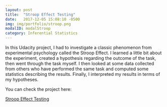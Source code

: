 ```yaml
---
layout: post
title:  "Stroop Effect Testing"
date:   2017-12-05 15:08:10 -0500
img: img/portfolio/stroop.png
modalID: modalStroop
category: Inferential Statistics
---
```

In this Udacity project, I had to investigate a classic phenomenon from experimental psychology called the Stroop Effect. I learned a little bit about the experiment, created a hypothesis regarding the outcome of the task, then went through the task myself. I then looked at some data collected from others who have performed the same task and computed some statistics describing the results. Finally, I interpreted my results in terms of my hypotheses.

You can check the project here: 

[Stroop Effect Testing][flat-icons-link]


[flat-icons-link]: https://cdn.rawgit.com/Sakelariev/Udacity-Data-Analyst-Nanodegree/92576152/Testing-Stroop-Effect/Stroop_effect_Sakelariev.nb.html

